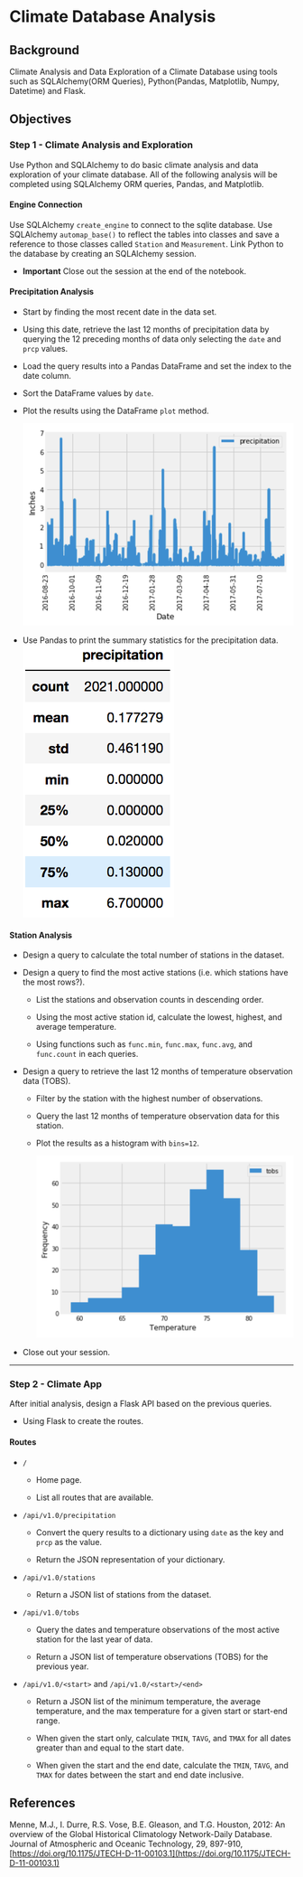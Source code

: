 # Climate Database Analysis

## Background

Climate Analysis and Data Exploration of a Climate Database using tools such as SQLAlchemy(ORM Queries), Python(Pandas, Matplotlib, Numpy, Datetime) and Flask.

## Objectives

### Step 1 - Climate Analysis and Exploration

Use Python and SQLAlchemy to do basic climate analysis and data exploration of your climate database. All of the following analysis will be completed using SQLAlchemy ORM queries, Pandas, and Matplotlib.

#### Engine Connection

Use SQLAlchemy `create_engine` to connect to the sqlite database. Use SQLAlchemy `automap_base()` to reflect the tables into classes and save a reference to those classes called `Station` and `Measurement`. Link Python to the database by creating an SQLAlchemy session.

* **Important** Close out the session at the end of the notebook.

#### Precipitation Analysis

* Start by finding the most recent date in the data set.

* Using this date, retrieve the last 12 months of precipitation data by querying the 12 preceding months of data only selecting the `date` and `prcp` values.

* Load the query results into a Pandas DataFrame and set the index to the date column.

* Sort the DataFrame values by `date`.

* Plot the results using the DataFrame `plot` method.

  ![precipitation](Images/precipitation.png)

* Use Pandas to print the summary statistics for the precipitation data.
  ![describe](Images/describe.png)

#### Station Analysis

* Design a query to calculate the total number of stations in the dataset.

* Design a query to find the most active stations (i.e. which stations have the most rows?).

  * List the stations and observation counts in descending order.

  * Using the most active station id, calculate the lowest, highest, and average temperature.

  * Using functions such as `func.min`, `func.max`, `func.avg`, and `func.count` in each queries.

* Design a query to retrieve the last 12 months of temperature observation data (TOBS).

  * Filter by the station with the highest number of observations.

  * Query the last 12 months of temperature observation data for this station.

  * Plot the results as a histogram with `bins=12`.

    ![station-histogram](Images/station-histogram.png)

* Close out your session.

- - -

### Step 2 - Climate App

After initial analysis, design a Flask API based on the previous queries.

* Using Flask to create the routes.

#### Routes

* `/`

  * Home page.

  * List all routes that are available.

* `/api/v1.0/precipitation`

  * Convert the query results to a dictionary using `date` as the key and `prcp` as the value.

  * Return the JSON representation of your dictionary.

* `/api/v1.0/stations`

  * Return a JSON list of stations from the dataset.

* `/api/v1.0/tobs`
  * Query the dates and temperature observations of the most active station for the last year of data.

  * Return a JSON list of temperature observations (TOBS) for the previous year.

* `/api/v1.0/<start>` and `/api/v1.0/<start>/<end>`

  * Return a JSON list of the minimum temperature, the average temperature, and the max temperature for a given start or start-end range.

  * When given the start only, calculate `TMIN`, `TAVG`, and `TMAX` for all dates greater than and equal to the start date.

  * When given the start and the end date, calculate the `TMIN`, `TAVG`, and `TMAX` for dates between the start and end date inclusive.

## References

Menne, M.J., I. Durre, R.S. Vose, B.E. Gleason, and T.G. Houston, 2012: An overview of the Global Historical Climatology Network-Daily Database. Journal of Atmospheric and Oceanic Technology, 29, 897-910, [https://doi.org/10.1175/JTECH-D-11-00103.1](https://doi.org/10.1175/JTECH-D-11-00103.1)

